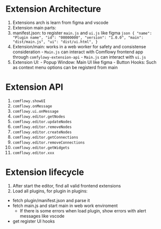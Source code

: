 # Extension Architecture

1. Extensions arch is learn from figma and vscode
2. Extension main parts:
  1. manifest.json: to register `main.js` and `ui.js` like figma
    ```json
     {
        "name": "Plugin name",
        "id": "00000000",
        "version": "1.0.0",
        "main": "dist/main.js",
        "ui": "dist/ui.html",
      }
    ```
  2. Extension/main: works in a web worker for safety and consistense consideration
    - `Main.js` can interact with Comflowy frontend app through `comfylowy-extension-api` 
    - `Main.js` can interact with `ui.js`
  3. Extension UI:
    - Popup Window: Main UI like figma
    - Button Hooks: Such as context menu options can be registerd from main

# Extension API

1. `comflowy.showUI` 
2. `comflowy.onMessage`
3. `comflowy.ui.onMessage`
4. `comflowy.editor.getNodes`
5. `comflowy.editor.updateNodes`
6. `comflowy.editor.removeNodes`
7. `comflowy.editor.createNodes`
8. `comflowy.editor.getConnections`
9. `comflowy.editor.removeConnections`
11. `comflowy.editor.getWidgets`
12. `comflowy.editor.xxx`

# Extension lifecycle

1. After start the editor, find all valid frontend extensions 
2. Load all plugins, for plugin in plugins:
  - fetch plugin/manifest.json and parse it
  - fetch main.js and start main in web work enviroment
    - If there is some errors when load plugin, show errors with alert messages like vscode
  - get register UI hooks